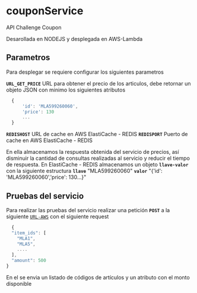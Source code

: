 # couponService

API Challenge Coupon

Desarollada en NODEJS y desplegada en AWS-Lambda

## Parametros
Para desplegar se requiere configurar los siguientes parametros

**`URL_GET_PRICE`**	URL para obtener el precio de los articulos, debe retornar un objeto JSON con minimo los siguientes atributos

``` js
  {
	  'id': 'MLA599260060',
	  'price': 130
	  ...
  }
```

**`REDISHOST`**	URL de cache en AWS ElastiCache - REDIS
**`REDISPORT`**	Puerto de cache en AWS ElastiCache - REDIS

En ella almacenamos la respuesta obtenida del servicio de precios, así disminuir la cantidad de consultas realizadas al servicio y reducir el tiempo de respuesta.
En ElastiCache - REDIS almacenamos un objeto **`llave-valor`** con la siguiente estructura
**`llave`** "MLA599260060"
**`valor`** "{'id': 'MLA599260060','price': 130...}"


## Pruebas del servicio
Para realizar las pruebas del servicio realizar una petición **`POST`** a la siguiente [`URL-AWS`](https://7fu651tpac.execute-api.us-west-2.amazonaws.com/beta/meli-coupon)
con el siguiente request

``` js
  {
  "item_ids": [
    "MLA1",
    "MLA5",
    ....
  ],
  "amount": 500
}
```
En el se envia un listado de códigos de artículos y un atributo con el monto disponible